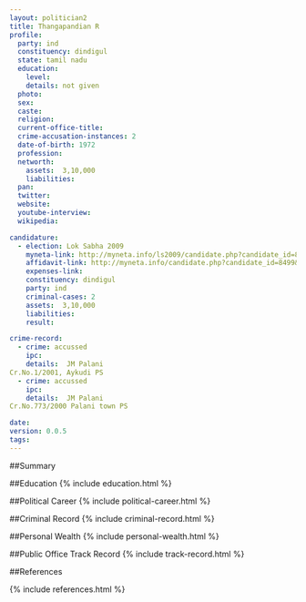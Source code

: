 ```yaml
---
layout: politician2
title: Thangapandian R
profile: 
  party: ind
  constituency: dindigul
  state: tamil nadu
  education: 
    level: 
    details: not given
  photo: 
  sex: 
  caste: 
  religion: 
  current-office-title: 
  crime-accusation-instances: 2
  date-of-birth: 1972
  profession: 
  networth: 
    assets:  3,10,000
    liabilities: 
  pan: 
  twitter: 
  website: 
  youtube-interview: 
  wikipedia: 

candidature: 
  - election: Lok Sabha 2009
    myneta-link: http://myneta.info/ls2009/candidate.php?candidate_id=8499
    affidavit-link: http://myneta.info/candidate.php?candidate_id=8499&scan=original
    expenses-link: 
    constituency: dindigul 
    party: ind
    criminal-cases: 2
    assets:  3,10,000
    liabilities: 
    result:  

crime-record: 
  - crime: accussed
    ipc: 
    details:  JM Palani
Cr.No.1/2001, Aykudi PS  
  - crime: accussed
    ipc: 
    details:  JM Palani
Cr.No.773/2000 Palani town PS  

date: 
version: 0.0.5
tags: 
---
```

##Summary


##Education
{% include education.html %}


##Political Career
{% include political-career.html %}


##Criminal Record
{% include criminal-record.html %}


##Personal Wealth
{% include personal-wealth.html %}


##Public Office Track Record
{% include track-record.html %}


##References


{% include references.html %}
